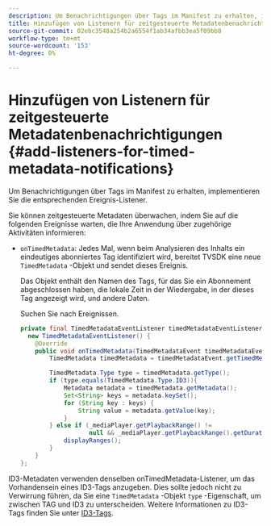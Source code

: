 ```yaml
---
description: Um Benachrichtigungen über Tags im Manifest zu erhalten, implementieren Sie die entsprechenden Ereignis-Listener.
title: Hinzufügen von Listenern für zeitgesteuerte Metadatenbenachrichtigungen
source-git-commit: 02ebc3548a254b2a6554f1ab34afbb3ea5f09bb8
workflow-type: tm+mt
source-wordcount: '153'
ht-degree: 0%

---
```


# Hinzufügen von Listenern für zeitgesteuerte Metadatenbenachrichtigungen {#add-listeners-for-timed-metadata-notifications}

Um Benachrichtigungen über Tags im Manifest zu erhalten, implementieren Sie die entsprechenden Ereignis-Listener.

Sie können zeitgesteuerte Metadaten überwachen, indem Sie auf die folgenden Ereignisse warten, die Ihre Anwendung über zugehörige Aktivitäten informieren:

* `onTimedMetadata`: Jedes Mal, wenn beim Analysieren des Inhalts ein eindeutiges abonniertes Tag identifiziert wird, bereitet TVSDK eine neue `TimedMetadata` -Objekt und sendet dieses Ereignis.

  Das Objekt enthält den Namen des Tags, für das Sie ein Abonnement abgeschlossen haben, die lokale Zeit in der Wiedergabe, in der dieses Tag angezeigt wird, und andere Daten.

  Suchen Sie nach Ereignissen.

  ```java
  private final TimedMetadataEventListener timedMetadataEventListener =  
    new TimedMetadataEventListener() { 
      @Override 
      public void onTimedMetadata(TimedMetadataEvent timedMetadataEvent) { 
          TimedMetadata timedMetadata = timedMetadataEvent.getTimedMetadata(); 
  
          TimedMetadata.Type type = timedMetadata.getType(); 
          if (type.equals(TimedMetadata.Type.ID3)){ 
              Metadata metadata = timedMetadata.getMetadata(); 
              Set<String> keys = metadata.keySet(); 
              for (String key : keys) { 
                  String value = metadata.getValue(key); 
              } 
          } else if (_mediaPlayer.getPlaybackRange() !=  
                     null && _mediaPlayer.getPlaybackRange().getDuration() > 0) { 
              displayRanges(); 
          } 
      } 
  }; 
  ```

ID3-Metadaten verwenden denselben onTimedMetadata-Listener, um das Vorhandensein eines ID3-Tags anzugeben. Dies sollte jedoch nicht zu Verwirrung führen, da Sie eine `TimedMetadata` -Objekt `type` -Eigenschaft, um zwischen TAG und ID3 zu unterscheiden. Weitere Informationen zu ID3-Tags finden Sie unter [ID3-Tags](../../../tvsdk-1.4-for-android/notification-system/android-1.4-id3-metadata-retrieve.md).
